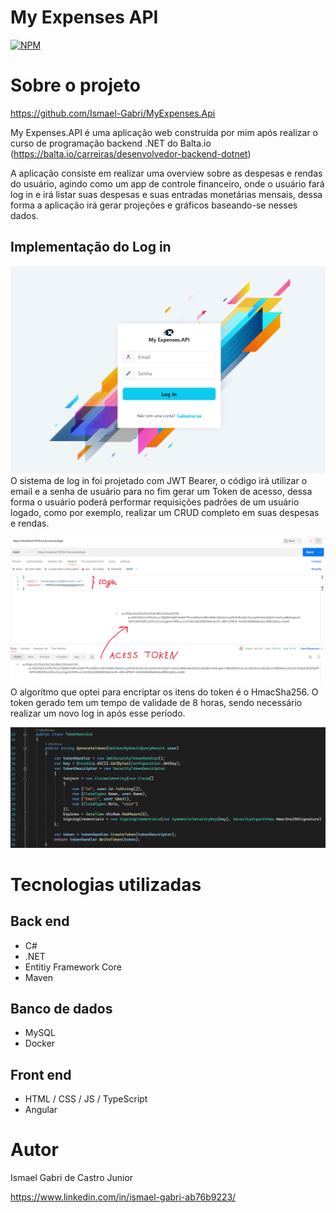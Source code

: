 # My Expenses API
[![NPM](https://img.shields.io/npm/l/react)](https://github.com/Ismael-Gabri/MyExpenses.Api/blob/main/LICENCE) 

# Sobre o projeto

https://github.com/Ismael-Gabri/MyExpenses.Api

My Expenses.API é uma aplicação web construída por mim após realizar o curso de programação backend .NET do Balta.io (https://balta.io/carreiras/desenvolvedor-backend-dotnet)

A aplicação consiste em realizar uma overview sobre as despesas e rendas do usuário, agindo como um app de controle financeiro, onde o usuário fará log in e irá listar suas despesas e suas entradas monetárias mensais, dessa forma a aplicação irá gerar projeções e gráficos baseando-se nesses dados.

## Implementação do Log in
![Web 1](https://github.com/Ismael-Gabri/assets/blob/main/imagens/Medium%20Login%20Screen.png)
O sistema de log in foi projetado com JWT Bearer, o código irá utilizar o email e a senha de usuário para no fim gerar um Token de acesso, dessa forma o usuário poderá performar requisições padrões de um usuário logado, como por exemplo, realizar um CRUD completo em suas despesas e rendas.

![Web 2](https://github.com/Ismael-Gabri/assets/blob/main/imagens/Login%20Requisition%202.png)
O algorítmo que optei para encriptar os itens do token é o HmacSha256. O token gerado tem um tempo de validade de 8 horas, sendo necessário realizar um novo log in após esse período.

![Web 3](https://github.com/Ismael-Gabri/assets/blob/main/imagens/Token%20Service.png)

# Tecnologias utilizadas
## Back end
- C#
- .NET
- Entitiy Framework Core
- Maven
## Banco de dados
- MySQL
- Docker
## Front end
- HTML / CSS / JS / TypeScript
- Angular

# Autor

Ismael Gabri de Castro Junior

https://www.linkedin.com/in/ismael-gabri-ab76b9223/
